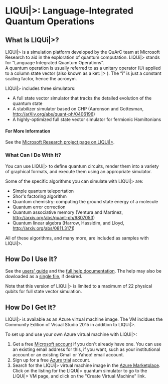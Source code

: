 # LIQUi|>: Language-Integrated Quantum Operations

## What Is LIQUi|>?

LIQUi|> is a simulation platform developed by the QuArC team at Microsoft Research to aid in the exploration of quantum computation. 
LIQUi|> stands for “Language Integrated Quantum Operations”.  
A quantum operation is usually referred to as a unitary operator (U) applied to a column state vector (also known as a ket: |> ).
The “i” is just a constant scaling factor, hence the acronym.

LIQUi|> includes three simulators: 
* A full state vector simulator that tracks the detailed evolution of the quantum state
* A stabilizer simulator based on CHP (Aaronson and Gottesman, http://arXiv.org/abs/quant-ph/0406196)
* A highly-optimized full state vector simulator for fermionic Hamiltonians

#### For More Information

See the [Microsoft Research project page on LIQUi|>](http://research.microsoft.com/en-us/projects/liquid/).

### What Can I Do With It?

You can use LIQUi|> to define quantum circuits, render them into a variety of graphical formats, and execute them
using an appropriate simulator.

Some of the specific algorithms you can simulate with LIQUi|> are:
* Simple quantum teleportation
* Shor's factoring algorithm
* Quantum chemistry: computing the ground state energy of a molecule
* Quantum error correction
* Quantum associative memory (Ventura and Martinez, http://arxiv.org/abs/quant-ph/9807053)
* Quantum linear algebra (Harrow, Hassidim, and Lloyd, http://arxiv.org/abs/0811.3171)

All of these algorithms, and many more, are included as samples with LIQUi|>.

## How Do I Use It?

See the [users' guide](https://msr-quarc.github.io/Liquid/LIQUiD.pdf) and the [full help documentation](https://msr-quarc.github.io/Liquid/).
The help may also be dowloaded as a [single file](https://msr-quarc.github.io/Liquid/Liquid.chm), if desired.

Note that this version of LIQUi|> is limited to a maximum of 22 physical qubits for full state vector simulation.

## How Do I Get It?

LIQUi|> is available as an Azure virtual machine image.
The VM incldues the Community Edition of Visual Studio 2015 in addition to LIQUi|>.

To set up and use your own Azure virtual machine with LIQUi|>:
1. Get a free [Microsoft account](http://windows.microsoft.com/en-US/windows-live/sign-up-create-account-how) if you don't already have one. You can use an existing email address for this, if you want, such as your institutional account or an existing Gmail or Yahoo! email account.
1. Sign up for a free [Azure trial](https://azure.microsoft.com/en-us/pricing/free-trial/) account.
1. Search for the LIQUi|> virtual machine image in the [Azure Marketplace](http://azure.microsoft.com/en-us/marketplace/virtual-machines/all/). Click on the listing for the LIQUi|> quantum simulator to go to the LIQUi|> VM page, and click on the "Create Virtual Machine" link.
